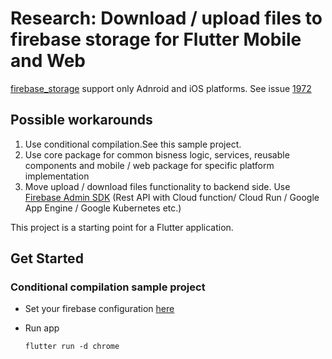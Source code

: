 # Research:  Download / upload files to firebase storage for Flutter Mobile and Web

[firebase_storage](https://pub.dev/packages/firebase_storage) support only Adnroid and iOS platforms. See issue [1972](https://github.com/FirebaseExtended/flutterfire/issues/1972)

## Possible workarounds

1. Use conditional compilation.See this sample project.
2. Use core package for common bisness logic, services, reusable components and mobile / web package for specific platform implementation
3. Move upload / download files functionality to backend side. Use [Firebase Admin SDK](https://firebase.google.com/docs/storage/gcp-integration) (Rest API with Cloud function/ Cloud Run / Google App Engine / Google Kubernetes etc.)

This project is a starting point for a Flutter application.

## Get Started

### Conditional compilation sample project

- Set your firebase configuration [here](web/index.html:39)

- Run app

    ```
    flutter run -d chrome
    ```
